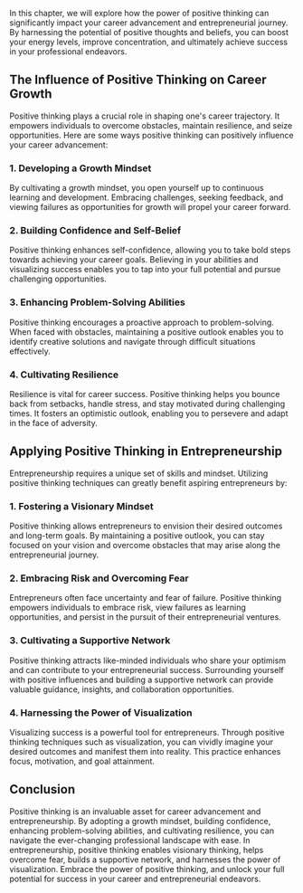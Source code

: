 
In this chapter, we will explore how the power of positive thinking can significantly impact your career advancement and entrepreneurial journey. By harnessing the potential of positive thoughts and beliefs, you can boost your energy levels, improve concentration, and ultimately achieve success in your professional endeavors.

The Influence of Positive Thinking on Career Growth
---------------------------------------------------

Positive thinking plays a crucial role in shaping one's career trajectory. It empowers individuals to overcome obstacles, maintain resilience, and seize opportunities. Here are some ways positive thinking can positively influence your career advancement:

### 1. Developing a Growth Mindset

By cultivating a growth mindset, you open yourself up to continuous learning and development. Embracing challenges, seeking feedback, and viewing failures as opportunities for growth will propel your career forward.

### 2. Building Confidence and Self-Belief

Positive thinking enhances self-confidence, allowing you to take bold steps towards achieving your career goals. Believing in your abilities and visualizing success enables you to tap into your full potential and pursue challenging opportunities.

### 3. Enhancing Problem-Solving Abilities

Positive thinking encourages a proactive approach to problem-solving. When faced with obstacles, maintaining a positive outlook enables you to identify creative solutions and navigate through difficult situations effectively.

### 4. Cultivating Resilience

Resilience is vital for career success. Positive thinking helps you bounce back from setbacks, handle stress, and stay motivated during challenging times. It fosters an optimistic outlook, enabling you to persevere and adapt in the face of adversity.

Applying Positive Thinking in Entrepreneurship
----------------------------------------------

Entrepreneurship requires a unique set of skills and mindset. Utilizing positive thinking techniques can greatly benefit aspiring entrepreneurs by:

### 1. Fostering a Visionary Mindset

Positive thinking allows entrepreneurs to envision their desired outcomes and long-term goals. By maintaining a positive outlook, you can stay focused on your vision and overcome obstacles that may arise along the entrepreneurial journey.

### 2. Embracing Risk and Overcoming Fear

Entrepreneurs often face uncertainty and fear of failure. Positive thinking empowers individuals to embrace risk, view failures as learning opportunities, and persist in the pursuit of their entrepreneurial ventures.

### 3. Cultivating a Supportive Network

Positive thinking attracts like-minded individuals who share your optimism and can contribute to your entrepreneurial success. Surrounding yourself with positive influences and building a supportive network can provide valuable guidance, insights, and collaboration opportunities.

### 4. Harnessing the Power of Visualization

Visualizing success is a powerful tool for entrepreneurs. Through positive thinking techniques such as visualization, you can vividly imagine your desired outcomes and manifest them into reality. This practice enhances focus, motivation, and goal attainment.

Conclusion
----------

Positive thinking is an invaluable asset for career advancement and entrepreneurship. By adopting a growth mindset, building confidence, enhancing problem-solving abilities, and cultivating resilience, you can navigate the ever-changing professional landscape with ease. In entrepreneurship, positive thinking enables visionary thinking, helps overcome fear, builds a supportive network, and harnesses the power of visualization. Embrace the power of positive thinking, and unlock your full potential for success in your career and entrepreneurial endeavors.
